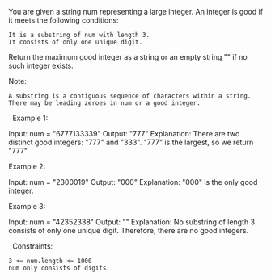 You are given a string num representing a large integer. An integer is good if it meets the following conditions:


	It is a substring of num with length 3.
	It consists of only one unique digit.


Return the maximum good integer as a string or an empty string "" if no such integer exists.

Note:


	A substring is a contiguous sequence of characters within a string.
	There may be leading zeroes in num or a good integer.


 
Example 1:

Input: num = "6777133339"
Output: "777"
Explanation: There are two distinct good integers: "777" and "333".
"777" is the largest, so we return "777".


Example 2:

Input: num = "2300019"
Output: "000"
Explanation: "000" is the only good integer.


Example 3:

Input: num = "42352338"
Output: ""
Explanation: No substring of length 3 consists of only one unique digit. Therefore, there are no good integers.


 
Constraints:


	3 <= num.length <= 1000
	num only consists of digits.

